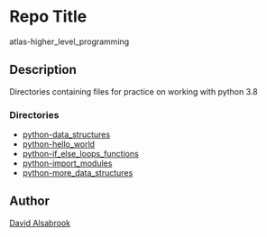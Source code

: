 # Repo Title

atlas-higher_level_programming

## Description

Directories containing files for practice on working with python 3.8

### Directories

* [python-data_structures](python-data_structures)
* [python-hello_world](python-hello_world)
* [python-if_else_loops_functions](python-if_else_loops_functions)
* [python-import_modules](python-import_modules)
* [python-more_data_structures](python-more_data_structures)

## Author

[David Alsabrook](https://github.com/DAlsabrook)
